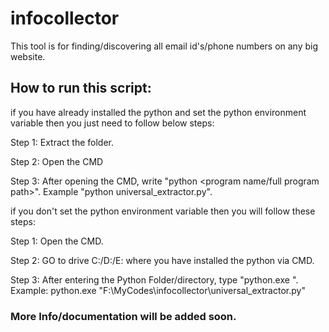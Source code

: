 # infocollector
This tool is for finding/discovering all email id's/phone numbers on any big website.

## How to run this script:
if you have already installed the python and set the python environment variable then you just need to follow below steps:

Step 1: Extract the folder.

Step 2: Open the CMD

Step 3: After opening the CMD, write "python <program name/full program path>". Example "python universal_extractor.py".

if you don't set the python environment variable then you will follow these steps:

Step 1: Open the CMD.

Step 2: GO to drive C:/D:/E: where you have installed the python via CMD.

Step 3: After entering the Python Folder/directory, type "python.exe <Full Path of Universal Program>". 
  Example: python.exe "F:\MyCodes\infocollector\universal_extractor.py"

### More Info/documentation will be added soon.
